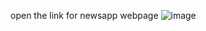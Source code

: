 



open the link for newsapp webpage
![image](https://github.com/user-attachments/assets/4cf11dea-0f3d-4ba8-ade4-9d4fe5658597)


 
 

